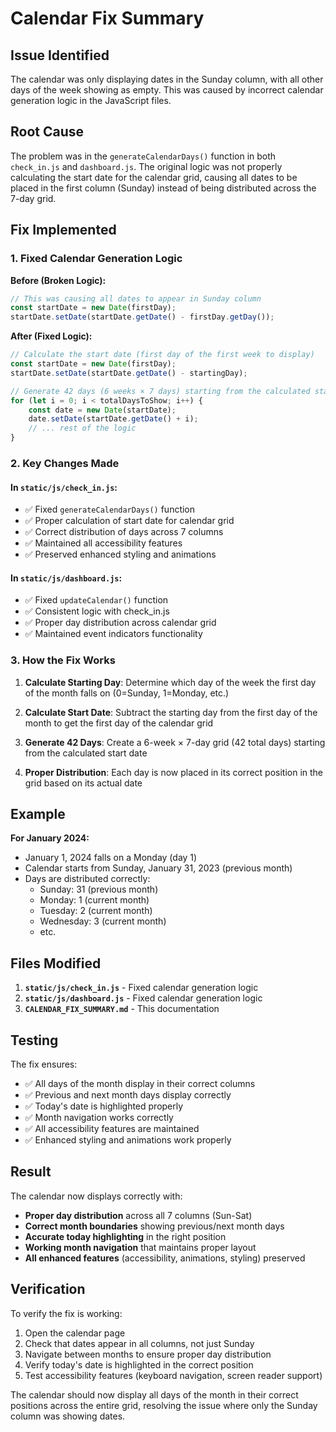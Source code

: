 # Calendar Fix Summary

## Issue Identified
The calendar was only displaying dates in the Sunday column, with all other days of the week showing as empty. This was caused by incorrect calendar generation logic in the JavaScript files.

## Root Cause
The problem was in the `generateCalendarDays()` function in both `check_in.js` and `dashboard.js`. The original logic was not properly calculating the start date for the calendar grid, causing all dates to be placed in the first column (Sunday) instead of being distributed across the 7-day grid.

## Fix Implemented

### 1. Fixed Calendar Generation Logic

**Before (Broken Logic):**
```javascript
// This was causing all dates to appear in Sunday column
const startDate = new Date(firstDay);
startDate.setDate(startDate.getDate() - firstDay.getDay());
```

**After (Fixed Logic):**
```javascript
// Calculate the start date (first day of the first week to display)
const startDate = new Date(firstDay);
startDate.setDate(startDate.getDate() - startingDay);

// Generate 42 days (6 weeks × 7 days) starting from the calculated start date
for (let i = 0; i < totalDaysToShow; i++) {
    const date = new Date(startDate);
    date.setDate(startDate.getDate() + i);
    // ... rest of the logic
}
```

### 2. Key Changes Made

#### In `static/js/check_in.js`:
- ✅ Fixed `generateCalendarDays()` function
- ✅ Proper calculation of start date for calendar grid
- ✅ Correct distribution of days across 7 columns
- ✅ Maintained all accessibility features
- ✅ Preserved enhanced styling and animations

#### In `static/js/dashboard.js`:
- ✅ Fixed `updateCalendar()` function
- ✅ Consistent logic with check_in.js
- ✅ Proper day distribution across calendar grid
- ✅ Maintained event indicators functionality

### 3. How the Fix Works

1. **Calculate Starting Day**: Determine which day of the week the first day of the month falls on (0=Sunday, 1=Monday, etc.)

2. **Calculate Start Date**: Subtract the starting day from the first day of the month to get the first day of the calendar grid

3. **Generate 42 Days**: Create a 6-week × 7-day grid (42 total days) starting from the calculated start date

4. **Proper Distribution**: Each day is now placed in its correct position in the grid based on its actual date

## Example

**For January 2024:**
- January 1, 2024 falls on a Monday (day 1)
- Calendar starts from Sunday, January 31, 2023 (previous month)
- Days are distributed correctly:
  - Sunday: 31 (previous month)
  - Monday: 1 (current month)
  - Tuesday: 2 (current month)
  - Wednesday: 3 (current month)
  - etc.

## Files Modified

1. **`static/js/check_in.js`** - Fixed calendar generation logic
2. **`static/js/dashboard.js`** - Fixed calendar generation logic
3. **`CALENDAR_FIX_SUMMARY.md`** - This documentation

## Testing

The fix ensures:
- ✅ All days of the month display in their correct columns
- ✅ Previous and next month days display correctly
- ✅ Today's date is highlighted properly
- ✅ Month navigation works correctly
- ✅ All accessibility features are maintained
- ✅ Enhanced styling and animations work properly

## Result

The calendar now displays correctly with:
- **Proper day distribution** across all 7 columns (Sun-Sat)
- **Correct month boundaries** showing previous/next month days
- **Accurate today highlighting** in the right position
- **Working month navigation** that maintains proper layout
- **All enhanced features** (accessibility, animations, styling) preserved

## Verification

To verify the fix is working:
1. Open the calendar page
2. Check that dates appear in all columns, not just Sunday
3. Navigate between months to ensure proper day distribution
4. Verify today's date is highlighted in the correct position
5. Test accessibility features (keyboard navigation, screen reader support)

The calendar should now display all days of the month in their correct positions across the entire grid, resolving the issue where only the Sunday column was showing dates.
